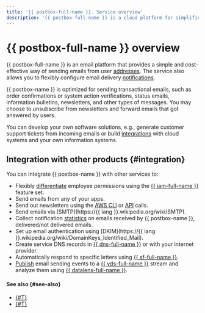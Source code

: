```yaml
---
title: '{{ postbox-full-name }}. Service overview'
description: '{{ postbox-full-name }} is a cloud platform for simplified and cost-effective sending of transactional emails.'
---
```


# {{ postbox-full-name }} overview

{{ postbox-full-name }} is an email platform that provides a simple and cost-effective way of sending emails from user [addresses](glossary.md#adress). The service also allows you to flexibly configure email delivery [notifications](notification.md).

{{ postbox-name }} is optimized for sending transactional emails, such as order confirmations or system action verifications, status emails, information bulletins, newsletters, and other types of messages. You may choose to unsubscribe from newsletters and forward emails that got answered by users.

You can develop your own software solutions, e.g., generate customer support tickets from incoming emails or build [integrations](#integration) with cloud systems and your own information systems. 

## Integration with other products {#integration}

You can integrate {{ postbox-name }} with other services to:

* Flexibly [differentiate](../security/index.md) employee permissions using the [{{ iam-full-name }}](../../iam/) feature set.
* Send emails from any of your apps.
* Send out newsletters using the [AWS CLI](../tools/aws-cli.md) or [API](../aws-compatible-api/api-ref/) calls.
* Send emails via [SMTP](https://{{ lang }}.wikipedia.org/wiki/SMTP).
* Collect notification [statistics](../operations/logs-write.md) on emails received by {{ postbox-name }}, delivered/not delivered emails.
* Set up email authentication using [DKIM](https://{{ lang }}.wikipedia.org/wiki/DomainKeys_Identified_Mail).
* Create service DNS records in [{{ dns-full-name }}](../../dns/) or with your internet provider.
* Automatically respond to specific letters using [{{ sf-full-name }}](../../functions/).
* [Publish](../tutorials/events-from-postbox-to-yds.md) email sending events to a [{{ yds-full-name }}](../../data-streams/) stream and analyze them using [{{ datalens-full-name }}](../../datalens/).

#### See also {#see-also}

* [{#T}](../quickstart.md)
* [{#T}](../pricing.md)
